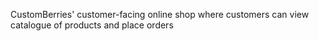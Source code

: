 CustomBerries' customer-facing online shop where customers can view catalogue of products and place orders